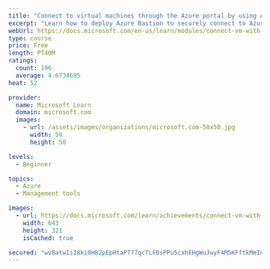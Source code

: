 ```yaml
---
title: "Connect to virtual machines through the Azure portal by using Azure Bastion"
excerpt: "Learn how to deploy Azure Bastion to securely connect to Azure Virtual Machines directly within the Azure portal."
webUrl: https://docs.microsoft.com/en-us/learn/modules/connect-vm-with-azure-bastion/
type: course
price: Free
length: PT40M
ratings:
  count: 196
  average: 4.6734695
heat: 52

provider:
  name: Microsoft Learn
  domain: microsoft.com
  images:
    - url: /assets/images/organizations/microsoft.com-50x50.jpg
      width: 50
      height: 50

levels:
  - Beginner

topics:
  - Azure
  - Management tools

images:
  - url: https://docs.microsoft.com/learn/achievements/connect-vm-with-azure-bastion-social.png
    width: 643
    height: 321
    isCached: true

secured: "wv8atwIiI8ki0HB2pEpHtaPT77qcTLF0sPPu5cxhEHgWuJwyF4M5KFftkMmI07fWUU1cQ0QQyFzYj2JRQJpMMC5skf84sCJSzlqJ7xtcCNq4vz06pO+HCH3Jw4ITA8Z/xuoAS4Fb5wNZ7yb6gwaAsp7J421m5S1CsRpfLUcvf9WrBnth+wN5fXLuwWqE0q2P9bBmNrsFakANpIzZKHBFXb+vBG6CTAFgMcP+lrYI0W+1qNeUqcp1+IqWbHrBf9M4aUaWNw/Y7E72h4QfhP2GmpmBDgSj8ReiOC4XyC3XLGJ7m7Jo3R/apQfyVIrHMesJmgnl+TxKFnEoVfsUc6TFqO9I10TmrZRlCSHWI8gfTeXlnAQzjw/jWP0ga37ySfsM3Aw8nT2Pgk+pOssjcv/b7rMYHpZ+jiIqzCugxWAsYuE=;Qneyr3QiFTaQx55OcaiOGw=="
---
```


